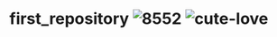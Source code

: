 # first_repository ![8552](https://github.com/user-attachments/assets/446c7254-741d-4206-a784-c2aa88f27918) ![cute-love](https://github.com/user-attachments/assets/3c5e20d3-8f72-4ee3-9118-dab0f0bd27ae)
